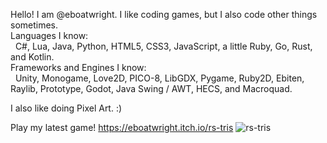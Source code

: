 Hello! I am @eboatwright. I like coding games, but I also code other things sometimes. <br />
Languages I know: <br />
&nbsp;&nbsp;C#, Lua, Java, Python, HTML5, CSS3, JavaScript, a little Ruby, Go, Rust, and Kotlin. <br />
Frameworks and Engines I know: <br />
&nbsp;&nbsp;Unity, Monogame, Love2D, PICO-8, LibGDX, Pygame, Ruby2D, Ebiten, Raylib, Prototype, Godot, Java Swing / AWT, HECS, and Macroquad.

I also like doing Pixel Art. :)

Play my latest game!
https://eboatwright.itch.io/rs-tris
![rs-tris](https://user-images.githubusercontent.com/64672325/152227177-32d6ad7e-998b-4047-9e5e-21d0d258ed86.png)
